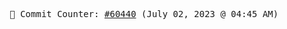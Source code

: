 <p align="center">
    <samp>
        📮 Commit Counter: <a href="https://github.com/Javascript-void0/Javascript-void0/commits/main">#60440</a> (July 02, 2023 @ 04:45 AM)
    </samp>
</p>